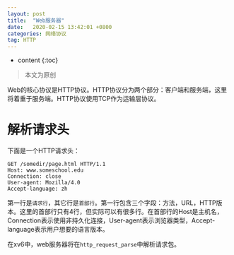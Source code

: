 ```yaml
---
layout: post
title:  "Web服务器"
date:   2020-02-15 13:42:01 +0800
categories: 网络协议
tag: HTTP
---
```


* content
{:toc}

>本文为原创

Web的核心协议是HTTP协议。HTTP协议分为两个部分：客户端和服务端，这里将着重于服务端。HTTP协议使用TCP作为运输层协议。

# 解析请求头

下面是一个HTTP请求头：

```
GET /somedir/page.html HTTP/1.1
Host: www.someschool.edu
Connection: close
User-agent: Mozilla/4.0
Accept-language: zh
```

第一行是`请求行`，其它行是`首部行`。第一行包含三个字段：方法，URL，HTTP版本。这里的首部行只有4行，但实际可以有很多行。在首部行的Host是主机名，Connection表示使用非持久化连接，User-agent表示浏览器类型，Accept-language表示用户想要的语言版本。

在xv6中，web服务器将在`http_request_parse`中解析请求包。



